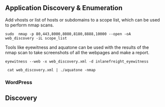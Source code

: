 ## Application Discovery & Enumeration
Add vhosts or list of hosts or subdomains to a scope list, which can be used to perform nmap scans.
```
sudo  nmap -p 80,443,8000,8080,8180,8888,10000 --open -oA web_discovery -iL scope_list
```
Tools like eyewitness and aquatone can be used with the results of the nmap scan to take screenshots of all the webpages and make a report.
```
eyewitness --web -x web_discovery.xml -d inlanefreight_eyewitness
```
```
 cat web_discovery.xml | ./aquatone -nmap
```
### WordPress
## Discovery
